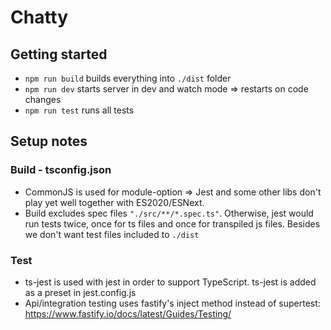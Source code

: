 # Chatty

## Getting started

- `npm run build` builds everything into `./dist` folder
- `npm run dev` starts server in dev and watch mode => restarts on code changes
- `npm run test` runs all tests

## Setup notes

### Build - tsconfig.json

- CommonJS is used for module-option => Jest and some other libs don't play yet well together with ES2020/ESNext.
- Build excludes spec files `"./src/**/*.spec.ts"`. Otherwise, jest would run tests twice, once for ts files and once for transpiled js files. Besides we don't want test files included to `./dist`

### Test

- ts-jest is used with jest in order to support TypeScript. ts-jest is added as a preset in jest.config.js
- Api/integration testing uses fastify's inject method instead of supertest: https://www.fastify.io/docs/latest/Guides/Testing/
